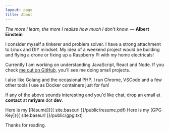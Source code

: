 ```yaml
---
layout: page
title: About
---
```


<p class="message">
  <em>The more I learn, the more I realize how much I don't know.</em> ― <strong>Albert Einstein</strong>
</p>

I consider myself a tinkerer and problem solver. I have a strong attachment to Linux and DIY mindset. My idea of a weekend project would be building and flying a drone or fixing up a Raspberry Pi with my home electricals!

Currently I am working on understanding JavaScript, React and Node. If you check [me out on GitHub](https://github.com/mbtamuli), you'll see me doing small projects.

I also like Golang and the occasional PHP. I run Chrome, VSCode and a few other tools I use as Docker containers just for fun!

If any of the above sounds interesting and you'd like chat, drop an email at **contact** at **mriyam** dot **dev**.

Here is my [Résumé]({{ site.baseurl }}/public/resume.pdf)
Here is my [GPG Key]({{ site.baseurl }}/public/gpg.txt)

Thanks for reading.
